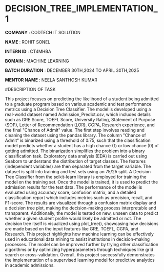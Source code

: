 # DECISION_TREE_IMPLEMENTATION_1

**COMPANY** : CODTECH IT SOLUTION

**NAME** : ROHIT SONEL

**INTERN ID** : CT4MHBA

**BOMAIN** : MACHINE LEARNING

**BATCH DURATION** : DECEMBER 30TH,2024 TO APRIL 30TH,2025

**MENTOR NAME** : NEELA SANTHOSH KUMAR

#DESCRIPTION OF TASK 

This project focuses on predicting the likelihood of a student being admitted to a graduate program based on various academic and test performance metrics using a Decision Tree Classifier. The model is developed using a real-world dataset named Admission_Predict.csv, which includes details such as GRE Score, TOEFL Score, University Rating, Statement of Purpose (SOP), Letter of Recommendation (LOR), CGPA, Research experience, and the final "Chance of Admit" value.
The first step involves reading and cleaning the dataset using the pandas library. The column "Chance of Admit" is binarized using a threshold of 0.75, such that the classification model predicts whether a student has a high chance (1) or low chance (0) of getting admitted. The binarization simplifies the problem into a binary classification task.
Exploratory data analysis (EDA) is carried out using Seaborn to understand the distribution of target classes. The features (independent variables) are then separated from the target variable. The dataset is split into training and test sets using an 75/25 split. A Decision Tree Classifier from the scikit-learn library is employed for training the model on the training set.
Once the model is trained, it is used to predict the admission results for the test data. The performance of the model is evaluated using accuracy score, confusion matrix, and a detailed classification report which includes metrics such as precision, recall, and F1-score. The results are visualized through a confusion matrix display and a decision tree plot, making the decision-making process interpretable and transparent.
Additionally, the model is tested on new, unseen data to predict whether a given student profile would likely be admitted or not. The decision tree itself is visualized using plot_tree(), showcasing how decisions are made based on the input features like GRE, TOEFL, CGPA, and Research.
This project highlights how machine learning can be effectively used in educational data mining to assist institutions in decision-making processes. The model can be improved further by trying other classification algorithms or by optimizing hyperparameters through techniques like grid search or cross-validation. Overall, this project successfully demonstrates the implementation of a supervised learning model for predictive analytics in academic admissions.
